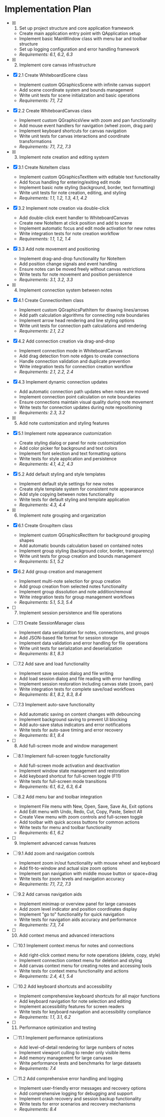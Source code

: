 # Implementation Plan

- [x] 1. Set up project structure and core application framework

  - Create main application entry point with QApplication setup
  - Implement basic MainWindow class with menu bar and toolbar structure
  - Set up logging configuration and error handling framework
  - _Requirements: 6.1, 6.2, 6.3_

- [x] 2. Implement core canvas infrastructure
- [x] 2.1 Create WhiteboardScene class

  - Implement custom QGraphicsScene with infinite canvas support
  - Add scene coordinate system and bounds management
  - Write unit tests for scene initialization and basic operations
  - _Requirements: 7.1, 7.2_

- [x] 2.2 Create WhiteboardCanvas class

  - Implement custom QGraphicsView with zoom and pan functionality
  - Add mouse event handlers for navigation (wheel zoom, drag pan)
  - Implement keyboard shortcuts for canvas navigation
  - Write unit tests for canvas interactions and coordinate transformations
  - _Requirements: 7.1, 7.2, 7.3_

- [x] 3. Implement note creation and editing system
- [x] 3.1 Create NoteItem class

  - Implement custom QGraphicsTextItem with editable text functionality
  - Add focus handling for entering/exiting edit mode
  - Implement basic note styling (background, border, text formatting)
  - Write unit tests for note creation, editing, and styling
  - _Requirements: 1.1, 1.2, 1.3, 4.1, 4.2_

- [x] 3.2 Implement note creation via double-click

  - Add double-click event handler to WhiteboardCanvas
  - Create new NoteItem at click position and add to scene
  - Implement automatic focus and edit mode activation for new notes
  - Write integration tests for note creation workflow
  - _Requirements: 1.1, 1.2, 1.4_

- [x] 3.3 Add note movement and positioning

  - Implement drag-and-drop functionality for NoteItem
  - Add position change signals and event handling
  - Ensure notes can be moved freely without canvas restrictions
  - Write tests for note movement and position persistence
  - _Requirements: 3.1, 3.2, 3.3_

- [x] 4. Implement connection system between notes
- [x] 4.1 Create ConnectionItem class

  - Implement custom QGraphicsPathItem for drawing lines/arrows
  - Add path calculation algorithms for connecting note boundaries
  - Implement arrow head rendering and line styling options
  - Write unit tests for connection path calculations and rendering
  - _Requirements: 2.1, 2.2_

- [x] 4.2 Add connection creation via drag-and-drop

  - Implement connection mode in WhiteboardCanvas
  - Add drag detection from note edges to create connections
  - Handle connection validation and duplicate prevention
  - Write integration tests for connection creation workflow
  - _Requirements: 2.1, 2.2, 2.4_

- [x] 4.3 Implement dynamic connection updates

  - Add automatic connection path updates when notes are moved
  - Implement connection point calculation on note boundaries
  - Ensure connections maintain visual quality during note movement
  - Write tests for connection updates during note repositioning
  - _Requirements: 2.3, 3.2_

- [x] 5. Add note customization and styling features
- [x] 5.1 Implement note appearance customization

  - Create styling dialog or panel for note customization
  - Add color picker for background and text colors
  - Implement font selection and text formatting options
  - Write tests for style application and persistence
  - _Requirements: 4.1, 4.2, 4.3_

- [x] 5.2 Add default styling and style templates

  - Implement default style settings for new notes
  - Create style template system for consistent note appearance
  - Add style copying between notes functionality
  - Write tests for default styling and template application
  - _Requirements: 4.3, 4.4_

- [x] 6. Implement note grouping and organization
- [x] 6.1 Create GroupItem class

  - Implement custom QGraphicsRectItem for background grouping shapes
  - Add automatic bounds calculation based on contained notes
  - Implement group styling (background color, border, transparency)
  - Write unit tests for group creation and bounds management
  - _Requirements: 5.1, 5.2_

- [x] 6.2 Add group creation and management

  - Implement multi-note selection for group creation
  - Add group creation from selected notes functionality
  - Implement group dissolution and note addition/removal
  - Write integration tests for group management workflows
  - _Requirements: 5.1, 5.3, 5.4_

- [ ] 7. Implement session persistence and file operations
- [ ] 7.1 Create SessionManager class

  - Implement data serialization for notes, connections, and groups
  - Add JSON-based file format for session storage
  - Implement data validation and error handling for file operations
  - Write unit tests for serialization and deserialization
  - _Requirements: 8.1, 8.3_

- [ ] 7.2 Add save and load functionality

  - Implement save session dialog and file writing
  - Add load session dialog and file reading with error handling
  - Implement session restoration including canvas state (zoom, pan)
  - Write integration tests for complete save/load workflows
  - _Requirements: 8.1, 8.2, 8.3, 8.4_

- [ ] 7.3 Implement auto-save functionality

  - Add automatic saving on content changes with debouncing
  - Implement background saving to prevent UI blocking
  - Add auto-save status indicators and error notifications
  - Write tests for auto-save timing and error recovery
  - _Requirements: 8.1, 8.4_

- [ ] 8. Add full-screen mode and window management
- [ ] 8.1 Implement full-screen toggle functionality

  - Add full-screen mode activation and deactivation
  - Implement window state management and restoration
  - Add keyboard shortcut for full-screen toggle (F11)
  - Write tests for full-screen mode transitions
  - _Requirements: 6.1, 6.2, 6.3, 6.4_

- [ ] 8.2 Add menu bar and toolbar integration

  - Implement File menu with New, Open, Save, Save As, Exit options
  - Add Edit menu with Undo, Redo, Cut, Copy, Paste, Select All
  - Create View menu with zoom controls and full-screen toggle
  - Add toolbar with quick access buttons for common actions
  - Write tests for menu and toolbar functionality
  - _Requirements: 6.1, 6.2_

- [ ] 9. Implement advanced canvas features
- [ ] 9.1 Add zoom and navigation controls

  - Implement zoom in/out functionality with mouse wheel and keyboard
  - Add fit-to-window and actual size zoom options
  - Implement pan navigation with middle mouse button or space+drag
  - Write tests for zoom levels and navigation accuracy
  - _Requirements: 7.1, 7.2, 7.3_

- [ ] 9.2 Add canvas navigation aids

  - Implement minimap or overview panel for large canvases
  - Add zoom level indicator and position coordinates display
  - Implement "go to" functionality for quick navigation
  - Write tests for navigation aids accuracy and performance
  - _Requirements: 7.3, 7.4_

- [ ] 10. Add context menus and advanced interactions
- [ ] 10.1 Implement context menus for notes and connections

  - Add right-click context menu for note operations (delete, copy, style)
  - Implement connection context menu for deletion and styling
  - Add canvas context menu for creating notes and accessing tools
  - Write tests for context menu functionality and actions
  - _Requirements: 2.4, 4.1, 5.4_

- [ ] 10.2 Add keyboard shortcuts and accessibility

  - Implement comprehensive keyboard shortcuts for all major functions
  - Add keyboard navigation for note selection and editing
  - Implement accessibility features for screen readers
  - Write tests for keyboard navigation and accessibility compliance
  - _Requirements: 1.1, 3.1, 6.2_

- [ ] 11. Performance optimization and testing
- [ ] 11.1 Implement performance optimizations

  - Add level-of-detail rendering for large numbers of notes
  - Implement viewport culling to render only visible items
  - Add memory management for large canvases
  - Write performance tests and benchmarks for large datasets
  - _Requirements: 7.4_

- [ ] 11.2 Add comprehensive error handling and logging
  - Implement user-friendly error messages and recovery options
  - Add comprehensive logging for debugging and support
  - Implement crash recovery and session backup functionality
  - Write tests for error scenarios and recovery mechanisms
  - _Requirements: 8.4_

